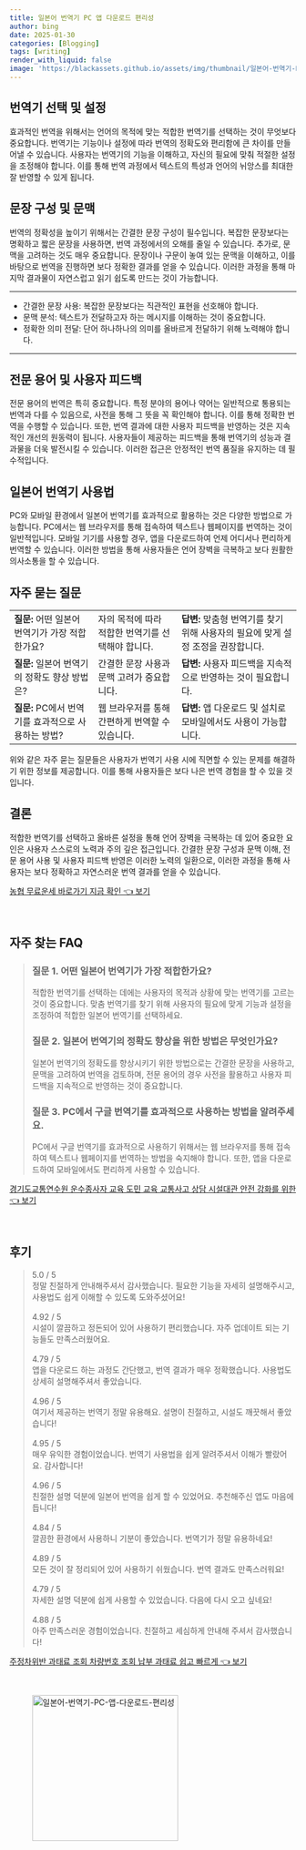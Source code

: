 ```yaml
---
title: 일본어 번역기 PC 앱 다운로드 편리성
author: bing
date: 2025-01-30
categories: [Blogging]
tags: [writing]
render_with_liquid: false
image: 'https://blackassets.github.io/assets/img/thumbnail/일본어-번역기-PC-앱-다운로드-편리성.webp'
---
```



<h2 id='번역기 선택 및 설정'>번역기 선택 및 설정</h2>

<p>효과적인 번역을 위해서는 언어의 목적에 맞는 적합한 번역기를 선택하는 것이 무엇보다 중요합니다. 번역기는 기능이나 설정에 따라 번역의 정확도와 편리함에 큰 차이를 만들어낼 수 있습니다. 사용자는 번역기의 기능을 이해하고, 자신의 필요에 맞춰 적절한 설정을 조정해야 합니다. 이를 통해 번역 과정에서 텍스트의 특성과 언어의 뉘앙스를 최대한 잘 반영할 수 있게 됩니다.</p>

<h2 id='문장 구성 및 문맥'>문장 구성 및 문맥</h2>

<p>번역의 정확성을 높이기 위해서는 간결한 문장 구성이 필수입니다. 복잡한 문장보다는 명확하고 짧은 문장을 사용하면, 번역 과정에서의 오해를 줄일 수 있습니다. 추가로, 문맥을 고려하는 것도 매우 중요합니다. 문장이나 구문이 놓여 있는 문맥을 이해하고, 이를 바탕으로 번역을 진행하면 보다 정확한 결과를 얻을 수 있습니다. 이러한 과정을 통해 마지막 결과물이 자연스럽고 읽기 쉽도록 만드는 것이 가능합니다.</p>

<hr />

<ul>
    <li>간결한 문장 사용: 복잡한 문장보다는 직관적인 표현을 선호해야 합니다.</li>
    <li>문맥 분석: 텍스트가 전달하고자 하는 메시지를 이해하는 것이 중요합니다.</li>
    <li>정확한 의미 전달: 단어 하나하나의 의미를 올바르게 전달하기 위해 노력해야 합니다.</li>
</ul>

<hr />

<h2 id='전문 용어 및 피드백'>전문 용어 및 사용자 피드백</h2>

<p>전문 용어의 번역은 특히 중요합니다. 특정 분야의 용어나 약어는 일반적으로 통용되는 번역과 다를 수 있음으로, 사전을 통해 그 뜻을 꼭 확인해야 합니다. 이를 통해 정확한 번역을 수행할 수 있습니다. 또한, 번역 결과에 대한 사용자 피드백을 반영하는 것은 지속적인 개선의 원동력이 됩니다. 사용자들이 제공하는 피드백을 통해 번역기의 성능과 결과물을 더욱 발전시킬 수 있습니다. 이러한 접근은 안정적인 번역 품질을 유지하는 데 필수적입니다.</p>

<h2 id='일본어 번역기 사용법'>일본어 번역기 사용법</h2>

<p>PC와 모바일 환경에서 일본어 번역기를 효과적으로 활용하는 것은 다양한 방법으로 가능합니다. PC에서는 웹 브라우저를 통해 접속하여 텍스트나 웹페이지를 번역하는 것이 일반적입니다. 모바일 기기를 사용할 경우, 앱을 다운로드하여 언제 어디서나 편리하게 번역할 수 있습니다. 이러한 방법을 통해 사용자들은 언어 장벽을 극복하고 보다 원활한 의사소통을 할 수 있습니다.</p>

<h2 id='자주 묻는 질문'>자주 묻는 질문</h2>

<table>
    <tr>
        <td><b>질문:</b> 어떤 일본어 번역기가 가장 적합한가요?</td>
        <td>자의 목적에 따라 적합한 번역기를 선택해야 합니다.</td>
        <td><b>답변:</b> 맞춤형 번역기를 찾기 위해 사용자의 필요에 맞게 설정 조정을 권장합니다.</td>
    </tr>
    <tr>
        <td><b>질문:</b> 일본어 번역기의 정확도 향상 방법은?</td>
        <td>간결한 문장 사용과 문맥 고려가 중요합니다.</td>
        <td><b>답변:</b> 사용자 피드백을 지속적으로 반영하는 것이 필요합니다.</td>
    </tr>
    <tr>
        <td><b>질문:</b> PC에서 번역기를 효과적으로 사용하는 방법?</td>
        <td>웹 브라우저를 통해 간편하게 번역할 수 있습니다.</td>
        <td><b>답변:</b> 앱 다운로드 및 설치로 모바일에서도 사용이 가능합니다.</td>
    </tr>
</table>

<p>위와 같은 자주 묻는 질문들은 사용자가 번역기 사용 시에 직면할 수 있는 문제를 해결하기 위한 정보를 제공합니다. 이를 통해 사용자들은 보다 나은 번역 경험을 할 수 있을 것입니다.</p>

<h2 id='결론'>결론</h2>

<p>적합한 번역기를 선택하고 올바른 설정을 통해 언어 장벽을 극복하는 데 있어 중요한 요인은 사용자 스스로의 노력과 주의 깊은 접근입니다. 간결한 문장 구성과 문맥 이해, 전문 용어 사용 및 사용자 피드백 반영은 이러한 노력의 일환으로, 이러한 과정을 통해 사용자는 보다 정확하고 자연스러운 번역 결과를 얻을 수 있습니다.</p>


<p><a class="click-button" title="농협 무료운세 바로가기 지금 확인" href="https://blackassets.github.io/posts/%EB%86%8D%ED%98%91-%EB%AC%B4%EB%A3%8C%EC%9A%B4%EC%84%B8-%EB%B0%94%EB%A1%9C%EA%B0%80%EA%B8%B0-%EC%A7%80%EA%B8%88-%ED%99%95%EC%9D%B8/" rel="dofollow">농협 무료운세 바로가기 지금 확인 👈 보기</a></p><br>
<h2 id='자주_찾는_FAQ'>자주 찾는 FAQ</h2>
<div itemscope="" itemtype="https://schema.org/FAQPage"> 
<blockquote> 
<div itemscope="" itemprop="mainEntity" itemtype="https://schema.org/Question"> 
<h3 itemprop="name">질문 1. 어떤 일본어 번역기가 가장 적합한가요?</h3> 
<div itemscope="" itemprop="acceptedAnswer" itemtype="https://schema.org/Answer"> 
<span itemprop="text"> 
<p>적합한 번역기를 선택하는 데에는 사용자의 목적과 상황에 맞는 번역기를 고르는 것이 중요합니다. 맞춤 번역기를 찾기 위해 사용자의 필요에 맞게 기능과 설정을 조정하여 적합한 일본어 번역기를 선택하세요.</p> 
</span> 
</div> 
</div> 
<div itemscope="" itemprop="mainEntity" itemtype="https://schema.org/Question"> 
<h3 itemprop="name">질문 2. 일본어 번역기의 정확도 향상을 위한 방법은 무엇인가요?</h3> 
<div itemscope="" itemprop="acceptedAnswer" itemtype="https://schema.org/Answer"> 
<span itemprop="text"> 
<p>일본어 번역기의 정확도를 향상시키기 위한 방법으로는 간결한 문장을 사용하고, 문맥을 고려하여 번역을 검토하며, 전문 용어의 경우 사전을 활용하고 사용자 피드백을 지속적으로 반영하는 것이 중요합니다.</p> 
</span> 
</div> 
</div> 
<div itemscope="" itemprop="mainEntity" itemtype="https://schema.org/Question"> 
<h3 itemprop="name">질문 3. PC에서 구글 번역기를 효과적으로 사용하는 방법을 알려주세요.</h3> 
<div itemscope="" itemprop="acceptedAnswer" itemtype="https://schema.org/Answer"> 
<span itemprop="text"> 
<p>PC에서 구글 번역기를 효과적으로 사용하기 위해서는 웹 브라우저를 통해 접속하여 텍스트나 웹페이지를 번역하는 방법을 숙지해야 합니다. 또한, 앱을 다운로드하여 모바일에서도 편리하게 사용할 수 있습니다.</p> 
</span> 
</div> 
</div> 
</blockquote> 
</div>
<p><a class="click-button" title="경기도교통연수원 운수종사자 교육 도민 교육 교통사고 상담 시설대관 안전 강화를 위한" href="https://blackassets.github.io/posts/%EA%B2%BD%EA%B8%B0%EB%8F%84%EA%B5%90%ED%86%B5%EC%97%B0%EC%88%98%EC%9B%90-%EC%9A%B4%EC%88%98%EC%A2%85%EC%82%AC%EC%9E%90-%EA%B5%90%EC%9C%A1-%EB%8F%84%EB%AF%BC-%EA%B5%90%EC%9C%A1-%EA%B5%90%ED%86%B5%EC%82%AC%EA%B3%A0-%EC%83%81%EB%8B%B4-%EC%8B%9C%EC%84%A4%EB%8C%80%EA%B4%80-%EC%95%88%EC%A0%84-%EA%B0%95%ED%99%94%EB%A5%BC-%EC%9C%84%ED%95%9C/" rel="dofollow">경기도교통연수원 운수종사자 교육 도민 교육 교통사고 상담 시설대관 안전 강화를 위한 👈 보기</a></p><br>
<h2 id='후기'>후기</h2>
<div itemscope itemtype="https://schema.org/Product">
  <blockquote>
  <div itemprop="review" itemscope itemtype="https://schema.org/Review">
      <div itemprop="reviewRating" itemscope itemtype="https://schema.org/Rating"> <span itemprop="ratingValue">5.0</span> / <span itemprop="bestRating">5</span> </div>
      <span itemprop="reviewBody">정말 친절하게 안내해주셔서 감사했습니다. 필요한 기능을 자세히 설명해주시고, 사용법도 쉽게 이해할 수 있도록 도와주셨어요!</span>
  </div>
  <br>
  <div itemprop="review" itemscope itemtype="https://schema.org/Review">
      <div itemprop="reviewRating" itemscope itemtype="https://schema.org/Rating"> <span itemprop="ratingValue">4.92</span> / <span itemprop="bestRating">5</span> </div>
      <span itemprop="reviewBody">시설이 깔끔하고 정돈되어 있어 사용하기 편리했습니다. 자주 업데이트 되는 기능들도 만족스러웠어요.</span>
  </div>
  <br>
  <div itemprop="review" itemscope itemtype="https://schema.org/Review">
      <div itemprop="reviewRating" itemscope itemtype="https://schema.org/Rating"> <span itemprop="ratingValue">4.79</span> / <span itemprop="bestRating">5</span> </div>
      <span itemprop="reviewBody">앱을 다운로드 하는 과정도 간단했고, 번역 결과가 매우 정확했습니다. 사용법도 상세히 설명해주셔서 좋았습니다.</span>
  </div>
  <br>
  <div itemprop="review" itemscope itemtype="https://schema.org/Review">
      <div itemprop="reviewRating" itemscope itemtype="https://schema.org/Rating"> <span itemprop="ratingValue">4.96</span> / <span itemprop="bestRating">5</span> </div>
      <span itemprop="reviewBody">여기서 제공하는 번역기 정말 유용해요. 설명이 친절하고, 시설도 깨끗해서 좋았습니다!</span>
  </div>
  <br>
  <div itemprop="review" itemscope itemtype="https://schema.org/Review">
      <div itemprop="reviewRating" itemscope itemtype="https://schema.org/Rating"> <span itemprop="ratingValue">4.95</span> / <span itemprop="bestRating">5</span> </div>
      <span itemprop="reviewBody">매우 유익한 경험이었습니다. 번역기 사용법을 쉽게 알려주셔서 이해가 빨랐어요. 감사합니다!</span>
  </div>
  <br>
  <div itemprop="review" itemscope itemtype="https://schema.org/Review">
      <div itemprop="reviewRating" itemscope itemtype="https://schema.org/Rating"> <span itemprop="ratingValue">4.96</span> / <span itemprop="bestRating">5</span> </div>
      <span itemprop="reviewBody">친절한 설명 덕분에 일본어 번역을 쉽게 할 수 있었어요. 추천해주신 앱도 마음에 듭니다!</span>
  </div>
  <br>
  <div itemprop="review" itemscope itemtype="https://schema.org/Review">
      <div itemprop="reviewRating" itemscope itemtype="https://schema.org/Rating"> <span itemprop="ratingValue">4.84</span> / <span itemprop="bestRating">5</span> </div>
      <span itemprop="reviewBody">깔끔한 환경에서 사용하니 기분이 좋았습니다. 번역기가 정말 유용하네요!</span>
  </div>
  <br>
  <div itemprop="review" itemscope itemtype="https://schema.org/Review">
      <div itemprop="reviewRating" itemscope itemtype="https://schema.org/Rating"> <span itemprop="ratingValue">4.89</span> / <span itemprop="bestRating">5</span> </div>
      <span itemprop="reviewBody">모든 것이 잘 정리되어 있어 사용하기 쉬웠습니다. 번역 결과도 만족스러워요!</span>
  </div>
  <br>
  <div itemprop="review" itemscope itemtype="https://schema.org/Review">
      <div itemprop="reviewRating" itemscope itemtype="https://schema.org/Rating"> <span itemprop="ratingValue">4.79</span> / <span itemprop="bestRating">5</span> </div>
      <span itemprop="reviewBody">자세한 설명 덕분에 쉽게 사용할 수 있었습니다. 다음에 다시 오고 싶네요!</span>
  </div>
  <br>
  <div itemprop="review" itemscope itemtype="https://schema.org/Review">
      <div itemprop="reviewRating" itemscope itemtype="https://schema.org/Rating"> <span itemprop="ratingValue">4.88</span> / <span itemprop="bestRating">5</span> </div>
      <span itemprop="reviewBody">아주 만족스러운 경험이었습니다. 친절하고 세심하게 안내해 주셔서 감사했습니다!</span>
  </div>
  </blockquote>
</div>
<p><a class="click-button" title="주정차위반 과태료 조회 차량번호 조회 납부 과태료 쉽고 빠르게" href="https://blackassets.github.io/posts/%EC%A3%BC%EC%A0%95%EC%B0%A8%EC%9C%84%EB%B0%98-%EA%B3%BC%ED%83%9C%EB%A3%8C-%EC%A1%B0%ED%9A%8C-%EC%B0%A8%EB%9F%89%EB%B2%88%ED%98%B8-%EC%A1%B0%ED%9A%8C-%EB%82%A9%EB%B6%80-%EA%B3%BC%ED%83%9C%EB%A3%8C-%EC%89%BD%EA%B3%A0-%EB%B9%A0%EB%A5%B4%EA%B2%8C/" rel="dofollow">주정차위반 과태료 조회 차량번호 조회 납부 과태료 쉽고 빠르게 👈 보기</a></p><br>
<figure class="image"><img src="https://blackassets.github.io/assets/img/thumbnail/일본어-번역기-PC-앱-다운로드-편리성.webp" alt="일본어-번역기-PC-앱-다운로드-편리성" width="256" height="256"></figure>